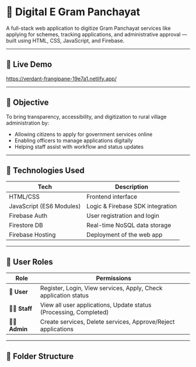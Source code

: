 # 🌿 Digital E Gram Panchayat

A full-stack web application to digitize Gram Panchayat services like applying for schemes, tracking applications, and administrative approval — built using HTML, CSS, JavaScript, and Firebase.

---

## 🚀 Live Demo 
https://verdant-frangipane-19e7a1.netlify.app/



---

## 📌 Objective

To bring transparency, accessibility, and digitization to rural village administration by:

- Allowing citizens to apply for government services online
- Enabling officers to manage applications digitally
- Helping staff assist with workflow and status updates

---

## 🧰 Technologies Used

| Tech           | Description                              |
|----------------|------------------------------------------|
| HTML/CSS       | Frontend interface                       |
| JavaScript (ES6 Modules) | Logic & Firebase SDK integration     |
| Firebase Auth  | User registration and login              |
| Firestore DB   | Real-time NoSQL data storage             |
| Firebase Hosting | Deployment of the web app             |

---

## 👥 User Roles

| Role    | Permissions |
|---------|-------------|
| 👤 **User**   | Register, Login, View services, Apply, Check application status |
| 🧑‍💼 **Staff**  | View all user applications, Update status (Processing, Completed) |
| 🧑‍⚖️ **Admin**  | Create services, Delete services, Approve/Reject applications |

---

## 📁 Folder Structure

